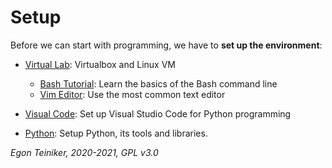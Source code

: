 # Setup

Before we can start with programming, we have to **set up the environment**:
 
* [Virtual Lab](https://github.com/teiniker/teiniker-lectures-softwaretesting/tree/master/introduction/setup/virtual-lab.md): Virtualbox and Linux VM
    * [Bash Tutorial](https://github.com/teiniker/teiniker-lectures-softwaretesting/tree/master/introduction/setup/linux/README.md): Learn the basics of the Bash command line
    * [Vim Editor](https://github.com/teiniker/teiniker-lectures-softwaretesting/tree/master/introduction/setup/linux/vim.md): Use the most common text editor
    
* [Visual Code](https://github.com/teiniker/teiniker-lectures-softwaretesting/tree/master/introduction/setup/vscode/README.md): Set up Visual Studio Code for Python programming

* [Python](https://github.com/teiniker/teiniker-lectures-softwaretesting/tree/master/introduction/setup/python/README.md): Setup Python, its tools and libraries. 

*Egon Teiniker, 2020-2021, GPL v3.0*